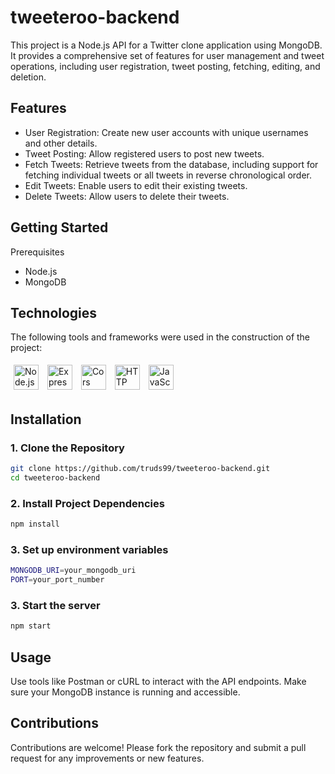 # tweeteroo-backend

This project is a Node.js API for a Twitter clone application using MongoDB. It provides a comprehensive set of features for user management and tweet operations, including user registration, tweet posting, fetching, editing, and deletion.

## Features

- User Registration: Create new user accounts with unique usernames and other details.
- Tweet Posting: Allow registered users to post new tweets.
- Fetch Tweets: Retrieve tweets from the database, including support for fetching individual tweets or all tweets in reverse chronological order.
- Edit Tweets: Enable users to edit their existing tweets.
- Delete Tweets: Allow users to delete their tweets.

## Getting Started

Prerequisites
- Node.js
- MongoDB

## Technologies
The following tools and frameworks were used in the construction of the project:<br>
<p>
    <img style='margin: 5px;' src="https://img.shields.io/badge/Node.js-43853D?style=for-the-badge&logo=node.js&logoColor=white" height="40" alt="Node.js logo" />
    <img style='margin: 5px;' src="https://img.shields.io/badge/Express-000000?style=for-the-badge&logo=express&logoColor=white" height="40" alt="Express logo" />
    <img style='margin: 5px;' src="https://img.shields.io/badge/Cors-FF6F91?style=for-the-badge&logo=cors&logoColor=white" height="40" alt="Cors logo" />
    <img style='margin: 5px;' src="https://img.shields.io/badge/HTTP_Status-5D5D5D?style=for-the-badge&logo=http-status&logoColor=white" height="40" alt="HTTP Status logo" />
    <img style='margin: 5px;' src="https://img.shields.io/badge/JavaScript-F7DF1E?style=for-the-badge&logo=javascript&logoColor=black" height="40" alt="JavaScript logo" />

</p>

## Installation

### 1. Clone the Repository

```bash
git clone https://github.com/truds99/tweeteroo-backend.git
cd tweeteroo-backend
```

### 2. Install Project Dependencies

```bash
npm install
```

### 3. Set up environment variables

```bash
MONGODB_URI=your_mongodb_uri
PORT=your_port_number
```

### 3. Start the server

```bash
npm start
```
## Usage
Use tools like Postman or cURL to interact with the API endpoints. Make sure your MongoDB instance is running and accessible.

## Contributions
Contributions are welcome! Please fork the repository and submit a pull request for any improvements or new features.
